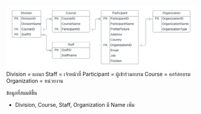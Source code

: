 ![ER Diagram](10.png)
Division = แผนก
Staff = เจ้าหน้าที่
Participant = ผู้เข้าร่วมอบรม
Course = คอร์สอบรม
Organization = หน่วยงาน

ข้อมูลที่สมมติขึ้น

- Division, Course, Staff, Organization มี Name เพิ่ม
